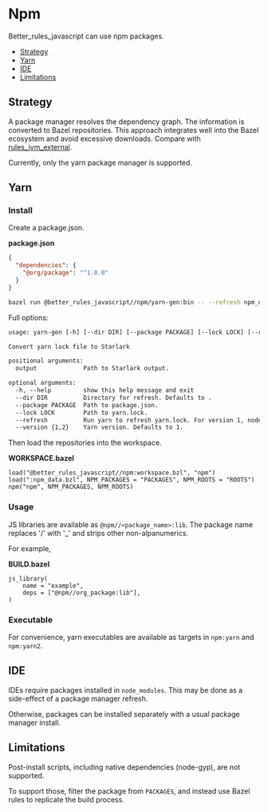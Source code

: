 # Npm

Better_rules_javascript can use npm packages.

<!-- START doctoc generated TOC please keep comment here to allow auto update -->
<!-- DON'T EDIT THIS SECTION, INSTEAD RE-RUN doctoc TO UPDATE -->

- [Strategy](#strategy)
- [Yarn](#yarn)
- [IDE](#ide)
- [Limitations](#limitations)

<!-- END doctoc generated TOC please keep comment here to allow auto update -->

## Strategy

A package manager resolves the dependency graph. The information is converted to
Bazel repositories. This approach integrates well into the Bazel ecosystem and
avoid excessive downloads. Compare with
[rules_jvm_external](https://github.com/bazelbuild/rules_jvm_external).

Currently, only the yarn package manager is supported.

## Yarn

### Install

Create a package.json.

**package.json**

```json
{
  "dependencies": {
    "@org/package": "^1.0.0"
  }
}
```

```sh
bazel run @better_rules_javascript//npm/yarn-gen:bin -- --refresh npm_data.bzl
```

Full options:

```txt
usage: yarn-gen [-h] [--dir DIR] [--package PACKAGE] [--lock LOCK] [--refresh] [--version {1,2}] output

Convert yarn lock file to Starlark

positional arguments:
  output             Path to Starlark output.

optional arguments:
  -h, --help         show this help message and exit
  --dir DIR          Directory for refresh. Defaults to .
  --package PACKAGE  Path to package.json.
  --lock LOCK        Path to yarn.lock.
  --refresh          Run yarn to refresh yarn.lock. For version 1, node_modules will also be updated.
  --version {1,2}    Yarn version. Defaults to 1.
```

Then load the repositories into the workspace.

**WORKSPACE.bazel**

```bzl
load("@better_rules_javascript//npm:workspace.bzl", "npm")
load(":npm_data.bzl", NPM_PACKAGES = "PACKAGES", NPM_ROOTS = "ROOTS")
npm("npm", NPM_PACKAGES, NPM_ROOTS)
```

### Usage

JS libraries are available as `@npm//<package_name>:lib`. The package name
replaces '/' with '\_' and strips other non-alpanumerics.

For example,

**BUILD.bazel**

```bzl
js_library(
    name = "example",
    deps = ["@npm//org_package:lib"],
)
```

### Executable

For convenience, yarn executables are available as targets in `npm:yarn` and
`npm:yarn2`.

## IDE

IDEs require packages installed in `node_modules`. This may be done as a
side-effect of a package manager refresh.

Otherwise, packages can be installed separately with a usual package manager
install.

## Limitations

Post-install scripts, including native dependencies (node-gyp), are not
supported.

To support those, filter the package from `PACKAGES`, and instead use Bazel
rules to replicate the build process.

